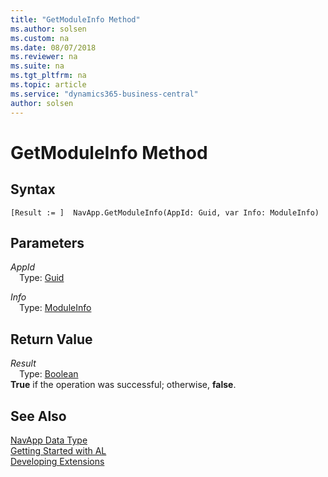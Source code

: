 ```yaml
---
title: "GetModuleInfo Method"
ms.author: solsen
ms.custom: na
ms.date: 08/07/2018
ms.reviewer: na
ms.suite: na
ms.tgt_pltfrm: na
ms.topic: article
ms.service: "dynamics365-business-central"
author: solsen
---
```

[//]: # (START>DO_NOT_EDIT)
[//]: # (IMPORTANT:Do not edit any of the content between here and the END>DO_NOT_EDIT.)
[//]: # (Any modifications should be made in the .resx files in the ModernDev repo.)
# GetModuleInfo Method


## Syntax
```
[Result := ]  NavApp.GetModuleInfo(AppId: Guid, var Info: ModuleInfo)
```
## Parameters
*AppId*  
&emsp;Type: [Guid](guid-data-type.md)  
  
*Info*  
&emsp;Type: [ModuleInfo](moduleinfo-data-type.md)  
  


## Return Value
*Result*  
&emsp;Type: [Boolean](boolean-data-type.md)  
**True** if the operation was successful; otherwise, **false**.  
  


[//]: # (IMPORTANT: END>DO_NOT_EDIT)
## See Also
[NavApp Data Type](navapp-data-type.md)  
[Getting Started with AL](../devenv-get-started.md)  
[Developing Extensions](../devenv-dev-overview.md)